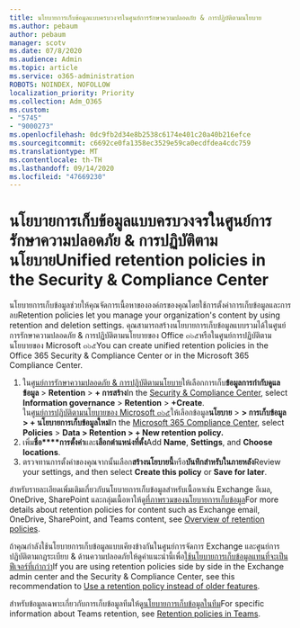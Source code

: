 ```yaml
---
title: นโยบายการเก็บข้อมูลแบบครบวงจรในศูนย์การรักษาความปลอดภัย & การปฏิบัติตามนโยบาย
ms.author: pebaum
author: pebaum
manager: scotv
ms.date: 07/8/2020
ms.audience: Admin
ms.topic: article
ms.service: o365-administration
ROBOTS: NOINDEX, NOFOLLOW
localization_priority: Priority
ms.collection: Adm_O365
ms.custom:
- "5745"
- "9000273"
ms.openlocfilehash: 0dc9fb2d34e8b2538c6174e401c20a40b216efce
ms.sourcegitcommit: c6692ce0fa1358ec3529e59ca0ecdfdea4cdc759
ms.translationtype: MT
ms.contentlocale: th-TH
ms.lasthandoff: 09/14/2020
ms.locfileid: "47669230"
---
```

# <a name="unified-retention-policies-in-the-security--compliance-center"></a><span data-ttu-id="088d9-102">นโยบายการเก็บข้อมูลแบบครบวงจรในศูนย์การรักษาความปลอดภัย & การปฏิบัติตามนโยบาย</span><span class="sxs-lookup"><span data-stu-id="088d9-102">Unified retention policies in the Security & Compliance Center</span></span>

<span data-ttu-id="088d9-103">นโยบายการเก็บข้อมูลช่วยให้คุณจัดการเนื้อหาขององค์กรของคุณโดยใช้การตั้งค่าการเก็บข้อมูลและการลบ</span><span class="sxs-lookup"><span data-stu-id="088d9-103">Retention policies let you manage your organization's content by using retention and deletion settings.</span></span> <span data-ttu-id="088d9-104">คุณสามารถสร้างนโยบายการเก็บข้อมูลแบบรวมได้ในศูนย์การรักษาความปลอดภัย & การปฏิบัติตามนโยบายของ Office ๓๖๕หรือในศูนย์การปฏิบัติตามนโยบายของ Microsoft ๓๖๕</span><span class="sxs-lookup"><span data-stu-id="088d9-104">You can create unified retention policies in the Office 365 Security & Compliance Center or in the Microsoft 365 Compliance Center.</span></span> 

1. <span data-ttu-id="088d9-105">ใน[ศูนย์การรักษาความปลอดภัย & การปฏิบัติตามนโยบาย](https://go.microsoft.com/fwlink/p/?linkid=2077143)ให้เลือกการเก็บ**ข้อมูลการกำกับดูแลข้อมูล**  >  **Retention**  >  **+ การสร้าง**</span><span class="sxs-lookup"><span data-stu-id="088d9-105">In the [Security & Compliance Center](https://go.microsoft.com/fwlink/p/?linkid=2077143), select **Information governance** > **Retention** > **+Create**.</span></span> <br/>
    <span data-ttu-id="088d9-106">ใน[ศูนย์การปฏิบัติตามนโยบายของ Microsoft ๓๖๕](https://go.microsoft.com/fwlink/p/?linkid=2077149)ให้เลือกข้อมูล**นโยบาย**  >  **> การเก็บข้อมูล > + นโยบายการเก็บข้อมูลใหม่**</span><span class="sxs-lookup"><span data-stu-id="088d9-106">In the [Microsoft 365 Compliance Center](https://go.microsoft.com/fwlink/p/?linkid=2077149), select **Policies** > **Data > Retention > + New retention policy.**</span></span>
2. <span data-ttu-id="088d9-107">เพิ่ม**ชื่อ\*\*\*\*การตั้งค่า**และ**เลือกตำแหน่งที่ตั้ง**</span><span class="sxs-lookup"><span data-stu-id="088d9-107">Add **Name**, **Settings**, and **Choose locations**.</span></span>
3. <span data-ttu-id="088d9-108">ตรวจทานการตั้งค่าของคุณจากนั้นเลือก**สร้างนโยบายนี้**หรือ**บันทึกสำหรับในภายหลัง**</span><span class="sxs-lookup"><span data-stu-id="088d9-108">Review your settings, and then select **Create this policy** or **Save for later**.</span></span>  
      
<span data-ttu-id="088d9-109">สำหรับรายละเอียดเพิ่มเติมเกี่ยวกับนโยบายการเก็บข้อมูลสำหรับเนื้อหาเช่น Exchange อีเมล, OneDrive, SharePoint และกลุ่มเนื้อหาให้ดู[ที่ภาพรวมของนโยบายการเก็บข้อมูล](https://go.microsoft.com/fwlink/?linkid=2127785)</span><span class="sxs-lookup"><span data-stu-id="088d9-109">For more details about retention policies for content such as Exchange email, OneDrive, SharePoint, and Teams content, see [Overview of retention policies](https://go.microsoft.com/fwlink/?linkid=2127785).</span></span>  
    
<span data-ttu-id="088d9-110">ถ้าคุณกำลังใช้นโยบายการเก็บข้อมูลแบบเคียงข้างกันในศูนย์การจัดการ Exchange และศูนย์การปฏิบัติตามกฎระเบียบ & ด้านความปลอดภัยให้ดูคำแนะนำนี้เพื่อ[ใช้นโยบายการเก็บข้อมูลแทนที่จะเป็นฟีเจอร์ที่เก่ากว่า](https://docs.microsoft.com/microsoft-365/compliance/retention-policies?view=o365-worldwide#use-a-retention-policy-instead-of-older-features)</span><span class="sxs-lookup"><span data-stu-id="088d9-110">If you are using retention policies side by side in the Exchange admin center and the Security & Compliance Center, see this recommendation to [Use a retention policy instead of older features](https://docs.microsoft.com/microsoft-365/compliance/retention-policies?view=o365-worldwide#use-a-retention-policy-instead-of-older-features).</span></span>  
    
<span data-ttu-id="088d9-111">สำหรับข้อมูลเฉพาะเกี่ยวกับการเก็บข้อมูลทีมให้ดู[นโยบายการเก็บข้อมูลในทีม](https://docs.microsoft.com/microsoftteams/retention-policies)</span><span class="sxs-lookup"><span data-stu-id="088d9-111">For specific information about Teams retention, see [Retention policies in Teams](https://docs.microsoft.com/microsoftteams/retention-policies).</span></span>